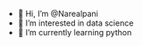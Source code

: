 - 👋 Hi, I’m @Narealpani
- 👀 I’m interested in data science
- 🌱 I’m currently learning python

<!---
Narealpani/Narealpani is a ✨ special ✨ repository because its `README.md` (this file) appears on your GitHub profile.
You can click the Preview link to take a look at your changes.
--->
